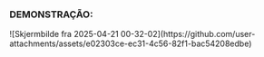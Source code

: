 <h3>DEMONSTRAÇÃO:</h3>
![Skjermbilde fra 2025-04-21 00-32-02](https://github.com/user-attachments/assets/e02303ce-ec31-4c56-82f1-bac54208edbe)

